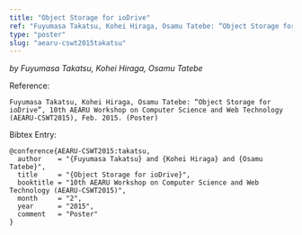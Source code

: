 ```yaml
---
title: "Object Storage for ioDrive"
ref: "Fuyumasa Takatsu, Kohei Hiraga, Osamu Tatebe: “Object Storage for ioDrive”, 10th AEARU Workshop on Computer Science and Web Technology (AEARU-CSWT2015), Feb. 2015. (Poster)"
type: "poster"
slug: "aearu-cswt2015takatsu"
---
```


_by Fuyumasa Takatsu, Kohei Hiraga, Osamu Tatebe_

Reference:

```
Fuyumasa Takatsu, Kohei Hiraga, Osamu Tatebe: “Object Storage for ioDrive”, 10th AEARU Workshop on Computer Science and Web Technology (AEARU-CSWT2015), Feb. 2015. (Poster)
```

Bibtex Entry:

```
@conference{AEARU-CSWT2015:takatsu,
  author    = "{Fuyumasa Takatsu} and {Kohei Hiraga} and {Osamu Tatebe}",
  title     = "{Object Storage for ioDrive}",
  booktitle = "10th AEARU Workshop on Computer Science and Web Technology (AEARU-CSWT2015)",
  month     = "2",
  year      = "2015",
  comment   = "Poster"
}
```
